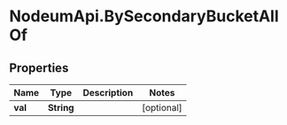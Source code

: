 # NodeumApi.BySecondaryBucketAllOf

## Properties

Name | Type | Description | Notes
------------ | ------------- | ------------- | -------------
**val** | **String** |  | [optional] 


